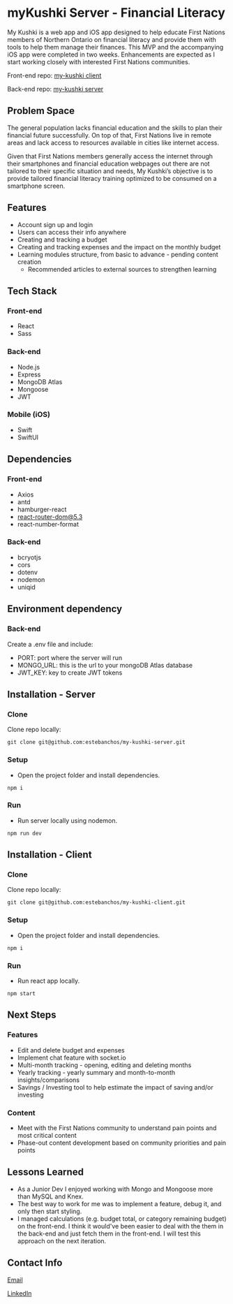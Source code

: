 # myKushki Server - Financial Literacy
My Kushki is a web app and iOS app designed to help educate First Nations members of Northern Ontario on financial literacy and provide them with tools to help them manage their finances.
This MVP and the accompanying iOS app were completed in two weeks. Enhancements are expected as I start working closely with interested First Nations communities.

Front-end repo: [my-kushki client](https://github.com/estebanchos/my-kushki-client "my-kushki client")

Back-end repo: [my-kushki server](https://github.com/estebanchos/my-kushki-server "my-kushki server")

## Problem Space
The general population lacks financial education and the skills to plan their financial future successfully. On top of that, First Nations live in remote areas and lack access to resources available in cities like internet access.

Given that First Nations members generally access the internet through their smartphones and financial education webpages out there are not tailored to their specific situation and needs, My Kushki’s objective is to provide tailored financial literacy training optimized to be consumed on a smartphone screen.

## Features
* Account sign up and login
* Users can access their info anywhere
* Creating and tracking a budget
* Creating and tracking expenses and the impact on the monthly budget
* Learning modules structure, from basic to advance - pending content creation
    * Recommended articles to external sources to strengthen learning

## Tech Stack
### Front-end
* React
* Sass

### Back-end
* Node.js
* Express
* MongoDB Atlas
* Mongoose
* JWT

### Mobile (iOS)
* Swift
* SwiftUI

## Dependencies
### Front-end
* Axios
* antd
* hamburger-react
* react-router-dom@5.3
* react-number-format
### Back-end
* bcryotjs
* cors
* dotenv
* nodemon
* uniqid

## Environment dependency
### Back-end
Create a .env file and include:
* PORT: port where the server will run
* MONGO_URL: this is the url to your mongoDB Atlas database
* JWT_KEY: key to create JWT tokens

## Installation - Server
### Clone
Clone repo locally:

`git clone git@github.com:estebanchos/my-kushki-server.git`
### Setup
* Open the project folder and install dependencies.

`npm i`
### Run
* Run server locally using nodemon.

`npm run dev`

## Installation - Client
### Clone
Clone repo locally:

`git clone git@github.com:estebanchos/my-kushki-client.git`
### Setup
* Open the project folder and install dependencies.

`npm i`
### Run
* Run react app locally.

`npm start`

## Next Steps
### Features
* Edit and delete budget and expenses
* Implement chat feature with socket.io
* Multi-month tracking - opening, editing and deleting months
* Yearly tracking - yearly summary and month-to-month insights/comparisons
* Savings / Investing tool to help estimate the impact of saving and/or investing
### Content
* Meet with the First Nations community to understand pain points and most critical content
* Phase-out content development based on community priorities and pain points

## Lessons Learned
* As a Junior Dev I enjoyed working with Mongo and Mongoose more than MySQL and Knex.
* The best way to work for me was to implement a feature, debug it, and only then start styling.
* I managed calculations (e.g. budget total, or category remaining budget) on the front-end. I think it would've been easier to deal with the them in the back-end and just fetch them in the front-end. I will test this approach on the next iteration.

## Contact Info
[Email](mailto:charlie@carlosocampo.ca "Email")

[LinkedIn](https://www.linkedin.com/in/carlosocampo/ "LinkedIn")
